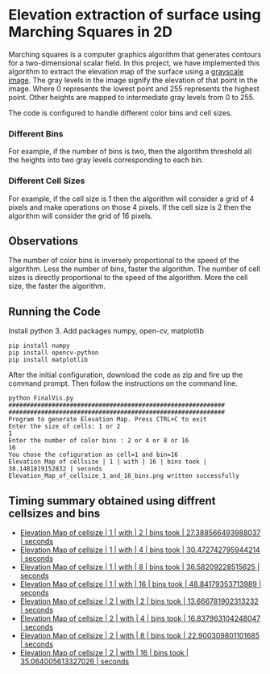 # Elevation extraction of surface using Marching Squares in 2D

Marching squares is a computer graphics algorithm that generates contours for a two-dimensional scalar field.
In this project, we have implemented this algorithm to extract the elevation map of the surface using a [grayscale image](https://github.com/saifkhan-m/VisFinal/blob/master/Mars_MGS_MOLA_DEM_mosaic_global_1024.jpg). The gray levels in the image signify the elevation of that point in the image. Where 0 represents the lowest point and 255 represents the highest point. Other heights are mapped to intermediate gray levels from 0 to 255.

The code is configured to handle different color bins and cell sizes.
### Different Bins
For example, if the number of bins is two, then the algorithm threshold all the heights into two gray levels corresponding to each bin.
### Different Cell Sizes
For example, if the cell size is 1 then the algorithm will consider a grid of 4 pixels and make operations on those 4 pixels. If the cell size is 2 then the algorithm will consider the grid of 16 pixels.

## Observations
The number of color bins is inversely proportional to the speed of the algorithm. Less the number of bins, faster the algorithm.
The number of cell sizes is directly proportional to the speed of the algorithm. More the cell size, the faster the algorithm.

## Running the Code
Install python 3. Add packages numpy, open-cv, matplotlib

    pip install numpy
    pip install opencv-python
    pip install matplotlib
After the initial configuration, download the code as zip and fire up the command prompt. Then follow the instructions on the command line.

    python FinalVis.py
    ############################################################
    ############################################################
    Program to generate Elevation Map. Press CTRL+C to exit
    Enter the size of cells: 1 or 2
    1
    Enter the number of color bins : 2 or 4 or 8 or 16
    16
    You chose the cofiguration as cell=1 and bin=16
    Elevation Map of cellsize | 1 | with | 16 | bins took | 38.1481819152832 | seconds
    Elevation_Map_of_cellsize_1_and_16_bins.png written successfully

## Timing summary obtained using diffrent cellsizes and bins

 - [Elevation Map of cellsize | 1 | with | 2 | bins took | 27.388566493988037 | seconds](https://github.com/saifkhan-m/VisFinal/blob/master/Elevation_Map_of_cellsize_1_and_2_bins.png)
 - [Elevation Map of cellsize | 1 | with | 4 | bins took | 30.472742795944214 | seconds](https://github.com/saifkhan-m/VisFinal/blob/master/Elevation_Map_of_cellsize_1_and_4_bins.png)
 - [Elevation Map of cellsize | 1 | with | 8 | bins took | 36.58209228515625 | seconds](https://github.com/saifkhan-m/VisFinal/blob/master/Elevation_Map_of_cellsize_1_and_8_bins.png)
 - [Elevation Map of cellsize | 1 | with | 16 | bins took | 48.84179353713989 | seconds](https://github.com/saifkhan-m/VisFinal/blob/master/Elevation_Map_of_cellsize_1_and_16_bins.png)
 - [Elevation Map of cellsize | 2 | with | 2 | bins took | 13.666781902313232 | seconds](https://github.com/saifkhan-m/VisFinal/blob/master/Elevation_Map_of_cellsize_2_and_2_bins.png)
 - [Elevation Map of cellsize | 2 | with | 4 | bins took | 16.837963104248047 | seconds](https://github.com/saifkhan-m/VisFinal/blob/master/Elevation_Map_of_cellsize_2_and_4_bins.png)
 - [Elevation Map of cellsize | 2 | with | 8 | bins took | 22.900309801101685 | seconds](https://github.com/saifkhan-m/VisFinal/blob/master/Elevation_Map_of_cellsize_2_and_8_bins.png)
 - [Elevation Map of cellsize | 2 | with | 16 | bins took | 35.064005613327026 | seconds](https://github.com/saifkhan-m/VisFinal/blob/master/Elevation_Map_of_cellsize_2_and_16_bins.png)